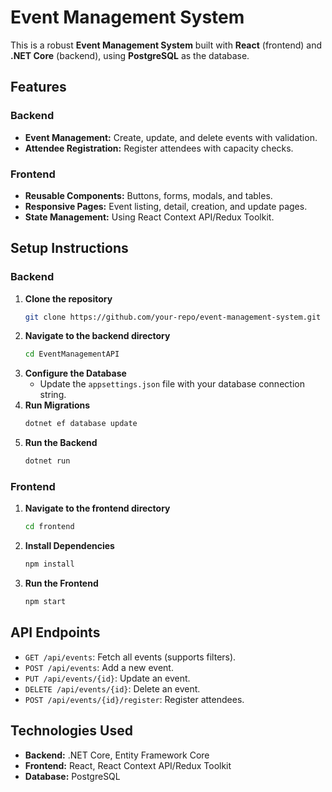 # Event Management System

This is a robust **Event Management System** built with **React** (frontend) and **.NET Core** (backend), using **PostgreSQL** as the database.

## Features

### Backend

- **Event Management:** Create, update, and delete events with validation.
- **Attendee Registration:** Register attendees with capacity checks.

### Frontend

- **Reusable Components:** Buttons, forms, modals, and tables.
- **Responsive Pages:** Event listing, detail, creation, and update pages.
- **State Management:** Using React Context API/Redux Toolkit.

## Setup Instructions

### Backend

1. **Clone the repository**
   ```bash
   git clone https://github.com/your-repo/event-management-system.git
   ```
2. **Navigate to the backend directory**
   ```bash
   cd EventManagementAPI
   ```
3. **Configure the Database**
   - Update the `appsettings.json` file with your database connection string.
4. **Run Migrations**
   ```bash
   dotnet ef database update
   ```
5. **Run the Backend**
   ```bash
   dotnet run
   ```

### Frontend

1. **Navigate to the frontend directory**
   ```bash
   cd frontend
   ```
2. **Install Dependencies**
   ```bash
   npm install
   ```
3. **Run the Frontend**
   ```bash
   npm start
   ```

## API Endpoints

- `GET /api/events`: Fetch all events (supports filters).
- `POST /api/events`: Add a new event.
- `PUT /api/events/{id}`: Update an event.
- `DELETE /api/events/{id}`: Delete an event.
- `POST /api/events/{id}/register`: Register attendees.

## Technologies Used

- **Backend:** .NET Core, Entity Framework Core
- **Frontend:** React, React Context API/Redux Toolkit
- **Database:** PostgreSQL
